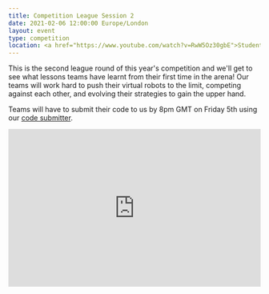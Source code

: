 ```yaml
---
title: Competition League Session 2
date: 2021-02-06 12:00:00 Europe/London
layout: event
type: competition
location: <a href="https://www.youtube.com/watch?v=RwW5Oz30gbE">Student Robotics' YouTube Channel</a>
---
```


This is the second league round of this year's competition and we'll get to see what lessons teams have learnt from their first time in the arena! Our teams will work hard to push their virtual robots to the limit, competing against each other, and evolving their strategies to gain the upper hand.

Teams will have to submit their code to us by 8pm GMT on Friday 5th using our [code submitter](https://studentrobotics.org/code-submitter/).

<iframe
  title="Livestream of the second League Session"
  width="100%"
  height="315"
  src="https://www.youtube.com/embed/RwW5Oz30gbE"
  frameborder="0"
  allow="accelerometer; autoplay; encrypted-media; gyroscope; picture-in-picture"
  allowfullscreen
></iframe>
